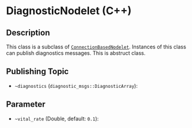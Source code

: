 # DiagnosticNodelet (C++)

## Description

This class is a subclass of [`ConnectionBasedNodelet`](connection_based_nodelet.html).
Instances of this class can publish diagnostics messages.
This is abstruct class.

## Publishing Topic
- `~diagnostics` (`diagnostic_msgs::DiagnosticArray`):

## Parameter
- `~vital_rate` (Double, default: `0.1`):
